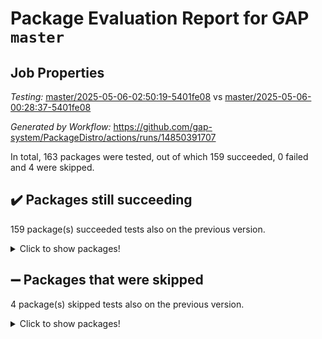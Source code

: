 # Package Evaluation Report for GAP `master`

## Job Properties

*Testing:* [master/2025-05-06-02:50:19-5401fe08](https://github.com/gap-system/PackageDistro/blob/data/reports/master/2025-05-06-02:50:19-5401fe08) vs [master/2025-05-06-00:28:37-5401fe08](https://github.com/gap-system/PackageDistro/blob/data/reports/master/2025-05-06-00:28:37-5401fe08)

*Generated by Workflow:* https://github.com/gap-system/PackageDistro/actions/runs/14850391707

In total, 163 packages were tested, out of which 159 succeeded, 0 failed and 4 were skipped.

## :heavy_check_mark: Packages still succeeding

159 package(s) succeeded tests also on the previous version.
<details><summary>Click to show packages!</summary>

- 4ti2interface 2024.11-01 [(success)](https://github.com/gap-system/PackageDistro/actions/runs/14850391707/job/41693021676)
- ace 5.7.0 [(success)](https://github.com/gap-system/PackageDistro/actions/runs/14850391707/job/41693021822)
- aclib 1.3.2 [(success)](https://github.com/gap-system/PackageDistro/actions/runs/14850391707/job/41693021984)
- agt 0.3.1 [(success)](https://github.com/gap-system/PackageDistro/actions/runs/14850391707/job/41693022146)
- alco 1.1.1 [(success)](https://github.com/gap-system/PackageDistro/actions/runs/14850391707/job/41693022296)
- alnuth 3.2.1 [(success)](https://github.com/gap-system/PackageDistro/actions/runs/14850391707/job/41693022436)
- anupq 3.3.1 [(success)](https://github.com/gap-system/PackageDistro/actions/runs/14850391707/job/41693022645)
- atlasrep 2.1.9 [(success)](https://github.com/gap-system/PackageDistro/actions/runs/14850391707/job/41693022787)
- autodoc 2023.06.19 [(success)](https://github.com/gap-system/PackageDistro/actions/runs/14850391707/job/41693022934)
- automata 1.16 [(success)](https://github.com/gap-system/PackageDistro/actions/runs/14850391707/job/41693026999)
- automgrp 1.3.3 [(success)](https://github.com/gap-system/PackageDistro/actions/runs/14850391707/job/41693027433)
- autpgrp 1.11.1 [(success)](https://github.com/gap-system/PackageDistro/actions/runs/14850391707/job/41693027878)
- cap 2025.04-04 [(success)](https://github.com/gap-system/PackageDistro/actions/runs/14850391707/job/41693028724)
- caratinterface 2.3.7 [(success)](https://github.com/gap-system/PackageDistro/actions/runs/14850391707/job/41693029794)
- cddinterface 2024.09.02 [(success)](https://github.com/gap-system/PackageDistro/actions/runs/14850391707/job/41693031521)
- circle 1.6.6 [(success)](https://github.com/gap-system/PackageDistro/actions/runs/14850391707/job/41693031761)
- classicpres 1.22 [(success)](https://github.com/gap-system/PackageDistro/actions/runs/14850391707/job/41693031967)
- cohomolo 1.6.11 [(success)](https://github.com/gap-system/PackageDistro/actions/runs/14850391707/job/41693032146)
- congruence 1.2.7 [(success)](https://github.com/gap-system/PackageDistro/actions/runs/14850391707/job/41693032398)
- corefreesub 0.6 [(success)](https://github.com/gap-system/PackageDistro/actions/runs/14850391707/job/41693032680)
- corelg 1.57 [(success)](https://github.com/gap-system/PackageDistro/actions/runs/14850391707/job/41693032910)
- crime 1.6 [(success)](https://github.com/gap-system/PackageDistro/actions/runs/14850391707/job/41693033143)
- crisp 1.4.6 [(success)](https://github.com/gap-system/PackageDistro/actions/runs/14850391707/job/41693033429)
- crypting 0.10.5 [(success)](https://github.com/gap-system/PackageDistro/actions/runs/14850391707/job/41693033700)
- cryst 4.1.27 [(success)](https://github.com/gap-system/PackageDistro/actions/runs/14850391707/job/41693033924)
- crystcat 1.1.10 [(success)](https://github.com/gap-system/PackageDistro/actions/runs/14850391707/job/41693034110)
- ctbllib 1.3.9 [(success)](https://github.com/gap-system/PackageDistro/actions/runs/14850391707/job/41693034313)
- cubefree 1.20 [(success)](https://github.com/gap-system/PackageDistro/actions/runs/14850391707/job/41693034525)
- curlinterface 2.4.0 [(success)](https://github.com/gap-system/PackageDistro/actions/runs/14850391707/job/41693034728)
- cvec 2.8.3 [(success)](https://github.com/gap-system/PackageDistro/actions/runs/14850391707/job/41693034925)
- datastructures 0.3.1 [(success)](https://github.com/gap-system/PackageDistro/actions/runs/14850391707/job/41693035124)
- deepthought 1.0.8 [(success)](https://github.com/gap-system/PackageDistro/actions/runs/14850391707/job/41693035272)
- design 1.8.2 [(success)](https://github.com/gap-system/PackageDistro/actions/runs/14850391707/job/41693035464)
- difsets 2.3.1 [(success)](https://github.com/gap-system/PackageDistro/actions/runs/14850391707/job/41693035642)
- digraphs 1.10.0 [(success)](https://github.com/gap-system/PackageDistro/actions/runs/14850391707/job/41693035807)
- edim 1.3.8 [(success)](https://github.com/gap-system/PackageDistro/actions/runs/14850391707/job/41693035996)
- example 4.4.0 [(success)](https://github.com/gap-system/PackageDistro/actions/runs/14850391707/job/41693036231)
- examplesforhomalg 2023.10-01 [(success)](https://github.com/gap-system/PackageDistro/actions/runs/14850391707/job/41693036396)
- factint 1.6.3 [(success)](https://github.com/gap-system/PackageDistro/actions/runs/14850391707/job/41693036592)
- ferret 1.0.14 [(success)](https://github.com/gap-system/PackageDistro/actions/runs/14850391707/job/41693036791)
- fga 1.5.0 [(success)](https://github.com/gap-system/PackageDistro/actions/runs/14850391707/job/41693036950)
- fining 1.5.6 [(success)](https://github.com/gap-system/PackageDistro/actions/runs/14850391707/job/41693037104)
- float 1.0.7 [(success)](https://github.com/gap-system/PackageDistro/actions/runs/14850391707/job/41693037266)
- format 1.4.4 [(success)](https://github.com/gap-system/PackageDistro/actions/runs/14850391707/job/41693037459)
- forms 1.2.13 [(success)](https://github.com/gap-system/PackageDistro/actions/runs/14850391707/job/41693037632)
- fplsa 1.2.6 [(success)](https://github.com/gap-system/PackageDistro/actions/runs/14850391707/job/41693037871)
- fr 2.4.13 [(success)](https://github.com/gap-system/PackageDistro/actions/runs/14850391707/job/41693038023)
- francy 2.0.3 [(success)](https://github.com/gap-system/PackageDistro/actions/runs/14850391707/job/41693038219)
- fwtree 1.3 [(success)](https://github.com/gap-system/PackageDistro/actions/runs/14850391707/job/41693038398)
- gapdoc 1.6.7 [(success)](https://github.com/gap-system/PackageDistro/actions/runs/14850391707/job/41693038568)
- gauss 2024.11-01 [(success)](https://github.com/gap-system/PackageDistro/actions/runs/14850391707/job/41693038725)
- gaussforhomalg 2024.08-01 [(success)](https://github.com/gap-system/PackageDistro/actions/runs/14850391707/job/41693038938)
- gbnp 1.1.0 [(success)](https://github.com/gap-system/PackageDistro/actions/runs/14850391707/job/41693039176)
- generalizedmorphismsforcap 2025.02-01 [(success)](https://github.com/gap-system/PackageDistro/actions/runs/14850391707/job/41693039411)
- genss 1.6.9 [(success)](https://github.com/gap-system/PackageDistro/actions/runs/14850391707/job/41693039560)
- gradedmodules 2024.12-01 [(success)](https://github.com/gap-system/PackageDistro/actions/runs/14850391707/job/41693039709)
- gradedringforhomalg 2024.07-01 [(success)](https://github.com/gap-system/PackageDistro/actions/runs/14850391707/job/41693039830)
- grape 4.9.2 [(success)](https://github.com/gap-system/PackageDistro/actions/runs/14850391707/job/41693039968)
- groupoids 1.76 [(success)](https://github.com/gap-system/PackageDistro/actions/runs/14850391707/job/41693040130)
- grpconst 2.6.5 [(success)](https://github.com/gap-system/PackageDistro/actions/runs/14850391707/job/41693040297)
- guarana 0.96.3 [(success)](https://github.com/gap-system/PackageDistro/actions/runs/14850391707/job/41693040530)
- guava 3.20 [(success)](https://github.com/gap-system/PackageDistro/actions/runs/14850391707/job/41693040788)
- hap 1.66 [(success)](https://github.com/gap-system/PackageDistro/actions/runs/14850391707/job/41693040988)
- hapcryst 0.1.15 [(success)](https://github.com/gap-system/PackageDistro/actions/runs/14850391707/job/41693041161)
- hecke 1.5.4 [(success)](https://github.com/gap-system/PackageDistro/actions/runs/14850391707/job/41693041398)
- help 4.0 [(success)](https://github.com/gap-system/PackageDistro/actions/runs/14850391707/job/41693041632)
- homalg 2024.01-01 [(success)](https://github.com/gap-system/PackageDistro/actions/runs/14850391707/job/41693041814)
- homalgtocas 2023.11-01 [(success)](https://github.com/gap-system/PackageDistro/actions/runs/14850391707/job/41693042041)
- ibnp 0.15 [(success)](https://github.com/gap-system/PackageDistro/actions/runs/14850391707/job/41693042271)
- idrel 2.48 [(success)](https://github.com/gap-system/PackageDistro/actions/runs/14850391707/job/41693042423)
- images 1.3.3 [(success)](https://github.com/gap-system/PackageDistro/actions/runs/14850391707/job/41693042670)
- intpic 0.4.0 [(success)](https://github.com/gap-system/PackageDistro/actions/runs/14850391707/job/41693042836)
- io 4.9.1 [(success)](https://github.com/gap-system/PackageDistro/actions/runs/14850391707/job/41693043012)
- io_forhomalg 2023.02-04 [(success)](https://github.com/gap-system/PackageDistro/actions/runs/14850391707/job/41693043168)
- irredsol 1.4.4 [(success)](https://github.com/gap-system/PackageDistro/actions/runs/14850391707/job/41693043356)
- json 2.2.2 [(success)](https://github.com/gap-system/PackageDistro/actions/runs/14850391707/job/41693043518)
- jupyterkernel 1.5.1 [(success)](https://github.com/gap-system/PackageDistro/actions/runs/14850391707/job/41693043643)
- jupyterviz 1.5.6 [(success)](https://github.com/gap-system/PackageDistro/actions/runs/14850391707/job/41693043881)
- kan 1.37 [(success)](https://github.com/gap-system/PackageDistro/actions/runs/14850391707/job/41693044030)
- kbmag 1.5.11 [(success)](https://github.com/gap-system/PackageDistro/actions/runs/14850391707/job/41693044185)
- laguna 3.9.7 [(success)](https://github.com/gap-system/PackageDistro/actions/runs/14850391707/job/41693044347)
- liealgdb 2.2.1 [(success)](https://github.com/gap-system/PackageDistro/actions/runs/14850391707/job/41693044533)
- liepring 2.9.1 [(success)](https://github.com/gap-system/PackageDistro/actions/runs/14850391707/job/41693044689)
- liering 2.4.2 [(success)](https://github.com/gap-system/PackageDistro/actions/runs/14850391707/job/41693044840)
- linearalgebraforcap 2025.05-01 [(success)](https://github.com/gap-system/PackageDistro/actions/runs/14850391707/job/41693045058)
- lins 0.9 [(success)](https://github.com/gap-system/PackageDistro/actions/runs/14850391707/job/41693045225)
- localizeringforhomalg 2023.10-01 [(success)](https://github.com/gap-system/PackageDistro/actions/runs/14850391707/job/41693045377)
- loops 3.4.4 [(success)](https://github.com/gap-system/PackageDistro/actions/runs/14850391707/job/41693045556)
- lpres 1.1.1 [(success)](https://github.com/gap-system/PackageDistro/actions/runs/14850391707/job/41693045713)
- majoranaalgebras 1.5.2 [(success)](https://github.com/gap-system/PackageDistro/actions/runs/14850391707/job/41693045895)
- mapclass 1.4.6 [(success)](https://github.com/gap-system/PackageDistro/actions/runs/14850391707/job/41693046205)
- matgrp 0.71 [(success)](https://github.com/gap-system/PackageDistro/actions/runs/14850391707/job/41693046406)
- matricesforhomalg 2024.11-02 [(success)](https://github.com/gap-system/PackageDistro/actions/runs/14850391707/job/41693046609)
- modisom 3.0.0 [(success)](https://github.com/gap-system/PackageDistro/actions/runs/14850391707/job/41693046829)
- modulepresentationsforcap 2024.09-02 [(success)](https://github.com/gap-system/PackageDistro/actions/runs/14850391707/job/41693047019)
- modules 2024.12-01 [(success)](https://github.com/gap-system/PackageDistro/actions/runs/14850391707/job/41693047201)
- monoidalcategories 2025.03-02 [(success)](https://github.com/gap-system/PackageDistro/actions/runs/14850391707/job/41693047420)
- nconvex 2024.12-01 [(success)](https://github.com/gap-system/PackageDistro/actions/runs/14850391707/job/41693047619)
- nilmat 1.4.2 [(success)](https://github.com/gap-system/PackageDistro/actions/runs/14850391707/job/41693047860)
- nock 1.5 [(success)](https://github.com/gap-system/PackageDistro/actions/runs/14850391707/job/41693048075)
- normalizinterface 1.4.0 [(success)](https://github.com/gap-system/PackageDistro/actions/runs/14850391707/job/41693048241)
- nq 2.5.11 [(success)](https://github.com/gap-system/PackageDistro/actions/runs/14850391707/job/41693048488)
- numericalsgps 1.4.0 [(success)](https://github.com/gap-system/PackageDistro/actions/runs/14850391707/job/41693048668)
- openmath 11.5.3 [(success)](https://github.com/gap-system/PackageDistro/actions/runs/14850391707/job/41693048857)
- orb 5.0.0 [(success)](https://github.com/gap-system/PackageDistro/actions/runs/14850391707/job/41693049030)
- packagemanager 1.6.2 [(success)](https://github.com/gap-system/PackageDistro/actions/runs/14850391707/job/41693049214)
- patternclass 2.4.5 [(success)](https://github.com/gap-system/PackageDistro/actions/runs/14850391707/job/41693049420)
- permut 2.0.5 [(success)](https://github.com/gap-system/PackageDistro/actions/runs/14850391707/job/41693049599)
- polenta 1.3.11 [(success)](https://github.com/gap-system/PackageDistro/actions/runs/14850391707/job/41693049803)
- polymaking 0.8.7 [(success)](https://github.com/gap-system/PackageDistro/actions/runs/14850391707/job/41693050043)
- primgrp 3.4.4 [(success)](https://github.com/gap-system/PackageDistro/actions/runs/14850391707/job/41693050235)
- profiling 2.6.0 [(success)](https://github.com/gap-system/PackageDistro/actions/runs/14850391707/job/41693050474)
- qdistrnd 0.9.5 [(success)](https://github.com/gap-system/PackageDistro/actions/runs/14850391707/job/41693050683)
- qpa 1.35 [(success)](https://github.com/gap-system/PackageDistro/actions/runs/14850391707/job/41693050933)
- quagroup 1.8.4 [(success)](https://github.com/gap-system/PackageDistro/actions/runs/14850391707/job/41693051161)
- radiroot 2.9 [(success)](https://github.com/gap-system/PackageDistro/actions/runs/14850391707/job/41693051424)
- rcwa 4.7.1 [(success)](https://github.com/gap-system/PackageDistro/actions/runs/14850391707/job/41693051679)
- rds 1.8 [(success)](https://github.com/gap-system/PackageDistro/actions/runs/14850391707/job/41693051951)
- recog 1.4.4 [(success)](https://github.com/gap-system/PackageDistro/actions/runs/14850391707/job/41693052146)
- repndecomp 1.3.0 [(success)](https://github.com/gap-system/PackageDistro/actions/runs/14850391707/job/41693052322)
- repsn 3.1.2 [(success)](https://github.com/gap-system/PackageDistro/actions/runs/14850391707/job/41693052525)
- resclasses 4.7.3 [(success)](https://github.com/gap-system/PackageDistro/actions/runs/14850391707/job/41693052708)
- ringsforhomalg 2024.11-02 [(success)](https://github.com/gap-system/PackageDistro/actions/runs/14850391707/job/41693052930)
- sco 2023.08-01 [(success)](https://github.com/gap-system/PackageDistro/actions/runs/14850391707/job/41693053189)
- scscp 2.4.3 [(success)](https://github.com/gap-system/PackageDistro/actions/runs/14850391707/job/41693053378)
- semigroups 5.5.0 [(success)](https://github.com/gap-system/PackageDistro/actions/runs/14850391707/job/41693053708)
- sglppow 2.4 [(success)](https://github.com/gap-system/PackageDistro/actions/runs/14850391707/job/41693053950)
- sgpviz 0.999.6 [(success)](https://github.com/gap-system/PackageDistro/actions/runs/14850391707/job/41693054237)
- simpcomp 2.1.14 [(success)](https://github.com/gap-system/PackageDistro/actions/runs/14850391707/job/41693054436)
- singular 2024.06.03 [(success)](https://github.com/gap-system/PackageDistro/actions/runs/14850391707/job/41693054619)
- sl2reps 1.1 [(success)](https://github.com/gap-system/PackageDistro/actions/runs/14850391707/job/41693054822)
- sla 1.6.2 [(success)](https://github.com/gap-system/PackageDistro/actions/runs/14850391707/job/41693055004)
- smallantimagmas 0.3.0 [(success)](https://github.com/gap-system/PackageDistro/actions/runs/14850391707/job/41693055182)
- smallgrp 1.5.4 [(success)](https://github.com/gap-system/PackageDistro/actions/runs/14850391707/job/41693055461)
- smallsemi 0.7.2 [(success)](https://github.com/gap-system/PackageDistro/actions/runs/14850391707/job/41693055654)
- sonata 2.9.6 [(success)](https://github.com/gap-system/PackageDistro/actions/runs/14850391707/job/41693055821)
- sophus 1.27 [(success)](https://github.com/gap-system/PackageDistro/actions/runs/14850391707/job/41693056016)
- sotgrps 1.3 [(success)](https://github.com/gap-system/PackageDistro/actions/runs/14850391707/job/41693056251)
- spinsym 1.5.2 [(success)](https://github.com/gap-system/PackageDistro/actions/runs/14850391707/job/41693056457)
- standardff 1.0 [(success)](https://github.com/gap-system/PackageDistro/actions/runs/14850391707/job/41693056702)
- symbcompcc 1.3.2 [(success)](https://github.com/gap-system/PackageDistro/actions/runs/14850391707/job/41693056916)
- thelma 1.3 [(success)](https://github.com/gap-system/PackageDistro/actions/runs/14850391707/job/41693057096)
- tomlib 1.2.11 [(success)](https://github.com/gap-system/PackageDistro/actions/runs/14850391707/job/41693057319)
- toolsforhomalg 2025.05-01 [(success)](https://github.com/gap-system/PackageDistro/actions/runs/14850391707/job/41693057888)
- toric 1.9.6 [(success)](https://github.com/gap-system/PackageDistro/actions/runs/14850391707/job/41693058064)
- transgrp 3.6.5 [(success)](https://github.com/gap-system/PackageDistro/actions/runs/14850391707/job/41693058223)
- typeset 1.2.2 [(success)](https://github.com/gap-system/PackageDistro/actions/runs/14850391707/job/41693058415)
- ugaly 4.1.3 [(success)](https://github.com/gap-system/PackageDistro/actions/runs/14850391707/job/41693058593)
- unipot 1.6 [(success)](https://github.com/gap-system/PackageDistro/actions/runs/14850391707/job/41693058772)
- unitlib 4.2.0 [(success)](https://github.com/gap-system/PackageDistro/actions/runs/14850391707/job/41693058951)
- utils 0.89 [(success)](https://github.com/gap-system/PackageDistro/actions/runs/14850391707/job/41693059149)
- uuid 0.7 [(success)](https://github.com/gap-system/PackageDistro/actions/runs/14850391707/job/41693059341)
- walrus 0.9991 [(success)](https://github.com/gap-system/PackageDistro/actions/runs/14850391707/job/41693059489)
- wedderga 4.10.5 [(success)](https://github.com/gap-system/PackageDistro/actions/runs/14850391707/job/41693059655)
- wpe 0.8 [(success)](https://github.com/gap-system/PackageDistro/actions/runs/14850391707/job/41693059819)
- xmod 2.93 [(success)](https://github.com/gap-system/PackageDistro/actions/runs/14850391707/job/41693059965)
- xmodalg 1.32 [(success)](https://github.com/gap-system/PackageDistro/actions/runs/14850391707/job/41693060164)
- yangbaxter 0.10.6 [(success)](https://github.com/gap-system/PackageDistro/actions/runs/14850391707/job/41693060327)
- zeromqinterface 0.16 [(success)](https://github.com/gap-system/PackageDistro/actions/runs/14850391707/job/41693060479)
</details>

## :heavy_minus_sign: Packages that were skipped

4 package(s) skipped tests also on the previous version.
<details><summary>Click to show packages!</summary>

- browse 1.8.21 [(skipped)](https://github.com/gap-system/PackageDistro/actions/runs/14850391707/job/41692747359)
- itc 1.5.1 [(skipped)](https://github.com/gap-system/PackageDistro/actions/runs/14850391707/job/41692747359)
- polycyclic 2.16 [(skipped)](https://github.com/gap-system/PackageDistro/actions/runs/14850391707/job/41692747359)
- xgap 4.32 [(skipped)](https://github.com/gap-system/PackageDistro/actions/runs/14850391707/job/41692747359)
</details>

